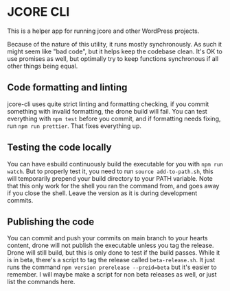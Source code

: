 # JCORE CLI
This is a helper app for running jcore and other WordPress projects.

Because of the nature of this utility, it runs mostly synchronously. As such it might seem like "bad code", but it helps keep the codebase clean. It's OK to use promises as well, but optimally try to keep functions synchronous if all other things being equal. 

## Code formatting and linting
jcore-cli uses quite strict linting and formatting checking, if you commit something with invalid formatting, the drone build will fail. You can test everything with `npm test`  before you commit, and if formatting needs fixing, run `npm run prettier`. That fixes everything up.

## Testing the code locally
You can have esbuild continuously build the executable for you with `npm run watch`. But to properly test it, you need to run `source add-to-path.sh`, this will temporarily prepend your build directory to your PATH variable. Note that this only work for the shell you ran the command from, and goes away if you close the shell. Leave the version as it is during development commits.

## Publishing the code
You can commit and push your commits on main branch to your hearts content, drone will not publish the executable unless you tag the release. Drone will still build, but this is only done to test if the build passes. While it is in beta, there's a script to tag the release called `beta-release.sh`. It just runs the command `npm version prerelease --preid=beta` but it's easier to remember.
I will maybe make a script for non beta releases as well, or just list the commands here.